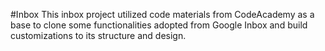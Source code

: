 #Inbox
This inbox project utilized code materials from CodeAcademy as a base to clone some functionalities adopted from Google Inbox and build customizations to its structure and design.

